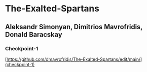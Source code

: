 # The-Exalted-Spartans
## Aleksandr Simonyan, Dimitrios Mavrofridis, Donald Baracskay

### Checkpoint-1
[https://github.com/dmavrofridis/The-Exalted-Spartans/edit/main/](checkpoint-1)
